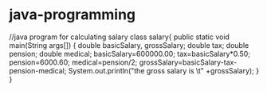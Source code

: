 # java-programming
//java program for calculating salary
class salary{
    public static void main(String args[])
   {
   double basicSalary, grossSalary;
   double tax;
   double pension;
   double medical;
   basicSalary=600000.00;
   tax=basicSalary*0.50;
   pension=6000.60;
   medical=pension/2;
   grossSalary=basicSalary-tax-pension-medical;
   System.out.println("the gross salary is \t" +grossSalary);
   }
}   
